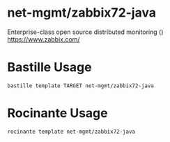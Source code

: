 # net-mgmt/zabbix72-java
Enterprise-class open source distributed monitoring ()
https://www.zabbix.com/

# Bastille Usage
```shell
bastille template TARGET net-mgmt/zabbix72-java
```

# Rocinante Usage
```shell
rocinante template net-mgmt/zabbix72-java
```
